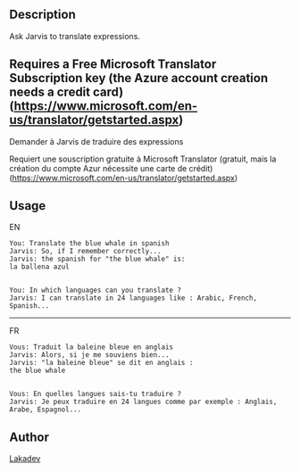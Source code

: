 <!---
IMPORTANT
=========
This README.md is displayed in the WebStore as well as within Jarvis app
Please do not change the structure of this file
Fill-in Description, Usage & Author sections
Make sure to rename the [en] folder into the language code your plugin is written in (ex: fr, es, de, it...)
For multi-language plugin:
- clone the language directory and translate commands/functions.sh
- optionally write the Description / Usage sections in several languages
-->
## Description
Ask Jarvis to translate expressions.

Requires a Free Microsoft Translator Subscription key (the Azure account creation needs a credit card)
(https://www.microsoft.com/en-us/translator/getstarted.aspx)
--
Demander à Jarvis de traduire des expressions

Requiert une souscription gratuite à Microsoft Translator (gratuit, mais la création du compte Azur nécessite une carte de crédit)
(https://www.microsoft.com/en-us/translator/getstarted.aspx)

## Usage
EN
```
You: Translate the blue whale in spanish
Jarvis: So, if I remember correctly...
Jarvis: the spanish for "the blue whale" is:
la ballena azul


You: In which languages can you translate ?
Jarvis: I can translate in 24 languages like : Arabic, French, Spanish...
```
------------------------------------------------------------------
FR
```
Vous: Traduit la baleine bleue en anglais
Jarvis: Alors, si je me souviens bien...
Jarvis: "la baleine bleue" se dit en anglais :
the blue whale


Vous: En quelles langues sais-tu traduire ?
Jarvis: Je peux traduire en 24 langues comme par exemple : Anglais, Arabe, Espagnol...
```

## Author
[Lakadev](http://www.lakadev.com)

